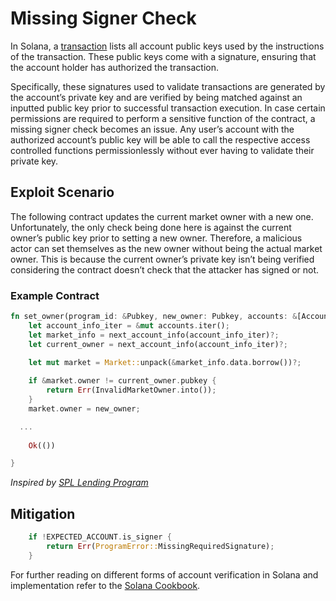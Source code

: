# Missing Signer Check
In Solana, a [transaction](https://docs.solana.com/developing/programming-model/transactions)  lists all account public keys used by the instructions of the transaction. These public keys come with a signature, ensuring that the account holder has authorized the transaction.

Specifically, these signatures used to validate transactions are generated by the account’s private key and are verified by being matched against an inputted public key prior to successful transaction execution.
In case certain permissions are required to perform a sensitive function of the contract, a missing signer check becomes an issue. Any user’s account with the authorized account’s public key will be able to call the respective access controlled functions permissionlessly without ever having to validate their private key.

## Exploit Scenario
The following contract updates the current market owner with a new one. Unfortunately, the only check being done here is against the current owner’s public key prior to setting a new owner. 
Therefore, a malicious actor can set themselves as the new owner without being the actual market owner. This is because the current owner’s private key isn’t being verified considering the contract doesn’t check that the attacker has signed or not.

### Example Contract 
```rust
fn set_owner(program_id: &Pubkey, new_owner: Pubkey, accounts: &[AccountInfo]) -> ProgramResult {
	let account_info_iter = &mut accounts.iter();
	let market_info = next_account_info(account_info_iter)?;
	let current_owner = next_account_info(account_info_iter)?;

	let mut market = Market::unpack(&market_info.data.borrow())?;
 
	if &market.owner != current_owner.pubkey {
    	return Err(InvalidMarketOwner.into());
	}
	market.owner = new_owner;

  ...
 
	Ok(())

}
```
*Inspired by [SPL Lending Program](https://github.com/solana-labs/solana-program-library/tree/master/token-lending/program)*

## Mitigation
```rust
  	if !EXPECTED_ACCOUNT.is_signer {
    	return Err(ProgramError::MissingRequiredSignature);
	}
```
For further reading on different forms of account verification in Solana and implementation refer to the [Solana Cookbook](https://solanacookbook.com/references/programs.html#how-to-verify-accounts).
